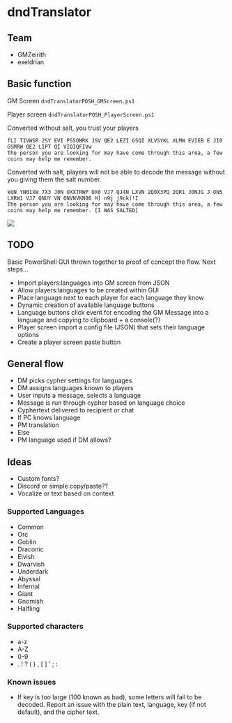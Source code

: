 # dndTranslator
## Team
- GMZeirith
- exeldrian

## Basic function
GM Screen
```dndTranslatorPOSH_GMScreen.ps1```

Player screen
``` dndTranslatorPOSH_PlayerScreen.ps1 ```

Converted without salt, you trust your players
```
fLI TIVWSR 2SY EVI PSSOMRK JSV QE2 LEZI GSQI XLVSYKL XLMW EVIEB E JI0 GSMRW QE2 LIPT QI VIQIQFIVw
The person you are looking for may have come through this area, a few coins may help me remember.
```

Converted with salt, players will not be able to decode the message without you giving them the salt number.
```
kQN YN01XW 7X3 J0N UXXTRWP OX0 VJ7 QJ4N LXVN 2Q0X3PQ 2QR1 J0NJG J ON5 LXRW1 VJ7 QNUY VN 0NVNVKN0B H] n9j j9ck(!I
The person you are looking for may have come through this area, a few coins may help me remember. [I WAS SALTED]
```

![](img/demo/5translated.png)



## TODO
Basic PowerShell GUI thrown together to proof of concept the flow. Next steps...
- Import players:languages into GM screen from JSON
- Allow players:languages  to be created within GUI
- Place language next to each player for each language they know
- Dynamic creation of available language buttons
- Language buttons click event for encoding the GM Message into a language and copying to clipboard + a console(?)
- Player screen import a config file (JSON) that sets their language options
- Create a player screen paste button


## General flow

- DM picks cypher settings for languages
- DM assigns languages known to players
- User inputs a message, selects a language
- Message is run through cypher based on language choice
- Cyphertext delivered to recipient or chat
- If PC knows language
-    PM translation
- Else
-    PM language used if DM allows?

## Ideas

- Custom fonts?
- Discord or simple copy/paste??
- Vocalize or text based on context


### Supported Languages
- Common
- Orc
- Goblin
- Draconic
- Elvish
- Dwarvish
- Underdark
- Abyssal
- Infernal
- Giant
- Gnomish
- Halfling

### Supported characters
 - a-z
 - A-Z
 - 0-9
 - . ! ? ( ) , [ ] ' ; :

 ### Known issues
 - If key is too large (100 known as bad), some letters will fail to be decoded. Report an issue with the plain text, language, key (if not default), and the cipher text.
